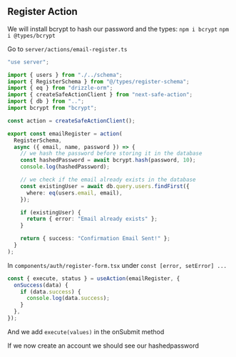 ## Register Action

We will install bcrypt to hash our password and the types:
`npm i bcrypt`
`npm i @types/bcrypt`

Go to `server/actions/email-register.ts`

```typescript
"use server";

import { users } from "./../schema";
import { RegisterSchema } from "@/types/register-schema";
import { eq } from "drizzle-orm";
import { createSafeActionClient } from "next-safe-action";
import { db } from "..";
import bcrypt from "bcrypt";

const action = createSafeActionClient();

export const emailRegister = action(
  RegisterSchema,
  async ({ email, name, password }) => {
    // we hash the password before storing it in the database
    const hashedPassword = await bcrypt.hash(password, 10);
    console.log(hashedPassword);

    // we check if the email already exists in the database
    const existingUser = await db.query.users.findFirst({
      where: eq(users.email, email),
    });

    if (existingUser) {
      return { error: "Email already exists" };
    }

    return { success: "Confirmation Email Sent!" };
  }
);
```

In `components/auth/register-form.tsx` under `const [error, setError] ...`

```typescript
const { execute, status } = useAction(emailRegister, {
  onSuccess(data) {
    if (data.success) {
      console.log(data.success);
    }
  },
});
```

And we add `execute(values)` in the onSubmit method

If we now create an account we should see our hashedpassword
